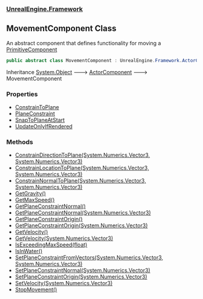 ### [UnrealEngine.Framework](./UnrealEngine-Framework.md 'UnrealEngine.Framework')
## MovementComponent Class
An abstract component that defines functionality for moving a [PrimitiveComponent](./PrimitiveComponent.md 'UnrealEngine.Framework.PrimitiveComponent')  
```csharp
public abstract class MovementComponent : UnrealEngine.Framework.ActorComponent
```
Inheritance [System.Object](https://docs.microsoft.com/en-us/dotnet/api/System.Object 'System.Object') &#129106; [ActorComponent](./ActorComponent.md 'UnrealEngine.Framework.ActorComponent') &#129106; MovementComponent  
### Properties
- [ConstrainToPlane](./MovementComponent-ConstrainToPlane.md 'UnrealEngine.Framework.MovementComponent.ConstrainToPlane')
- [PlaneConstraint](./MovementComponent-PlaneConstraint.md 'UnrealEngine.Framework.MovementComponent.PlaneConstraint')
- [SnapToPlaneAtStart](./MovementComponent-SnapToPlaneAtStart.md 'UnrealEngine.Framework.MovementComponent.SnapToPlaneAtStart')
- [UpdateOnlyIfRendered](./MovementComponent-UpdateOnlyIfRendered.md 'UnrealEngine.Framework.MovementComponent.UpdateOnlyIfRendered')
### Methods
- [ConstrainDirectionToPlane(System.Numerics.Vector3, System.Numerics.Vector3)](./MovementComponent-ConstrainDirectionToPlane(Vector3_Vector3).md 'UnrealEngine.Framework.MovementComponent.ConstrainDirectionToPlane(System.Numerics.Vector3, System.Numerics.Vector3)')
- [ConstrainLocationToPlane(System.Numerics.Vector3, System.Numerics.Vector3)](./MovementComponent-ConstrainLocationToPlane(Vector3_Vector3).md 'UnrealEngine.Framework.MovementComponent.ConstrainLocationToPlane(System.Numerics.Vector3, System.Numerics.Vector3)')
- [ConstrainNormalToPlane(System.Numerics.Vector3, System.Numerics.Vector3)](./MovementComponent-ConstrainNormalToPlane(Vector3_Vector3).md 'UnrealEngine.Framework.MovementComponent.ConstrainNormalToPlane(System.Numerics.Vector3, System.Numerics.Vector3)')
- [GetGravity()](./MovementComponent-GetGravity().md 'UnrealEngine.Framework.MovementComponent.GetGravity()')
- [GetMaxSpeed()](./MovementComponent-GetMaxSpeed().md 'UnrealEngine.Framework.MovementComponent.GetMaxSpeed()')
- [GetPlaneConstraintNormal()](./MovementComponent-GetPlaneConstraintNormal().md 'UnrealEngine.Framework.MovementComponent.GetPlaneConstraintNormal()')
- [GetPlaneConstraintNormal(System.Numerics.Vector3)](./MovementComponent-GetPlaneConstraintNormal(Vector3).md 'UnrealEngine.Framework.MovementComponent.GetPlaneConstraintNormal(System.Numerics.Vector3)')
- [GetPlaneConstraintOrigin()](./MovementComponent-GetPlaneConstraintOrigin().md 'UnrealEngine.Framework.MovementComponent.GetPlaneConstraintOrigin()')
- [GetPlaneConstraintOrigin(System.Numerics.Vector3)](./MovementComponent-GetPlaneConstraintOrigin(Vector3).md 'UnrealEngine.Framework.MovementComponent.GetPlaneConstraintOrigin(System.Numerics.Vector3)')
- [GetVelocity()](./MovementComponent-GetVelocity().md 'UnrealEngine.Framework.MovementComponent.GetVelocity()')
- [GetVelocity(System.Numerics.Vector3)](./MovementComponent-GetVelocity(Vector3).md 'UnrealEngine.Framework.MovementComponent.GetVelocity(System.Numerics.Vector3)')
- [IsExceedingMaxSpeed(float)](./MovementComponent-IsExceedingMaxSpeed(float).md 'UnrealEngine.Framework.MovementComponent.IsExceedingMaxSpeed(float)')
- [IsInWater()](./MovementComponent-IsInWater().md 'UnrealEngine.Framework.MovementComponent.IsInWater()')
- [SetPlaneConstraintFromVectors(System.Numerics.Vector3, System.Numerics.Vector3)](./MovementComponent-SetPlaneConstraintFromVectors(Vector3_Vector3).md 'UnrealEngine.Framework.MovementComponent.SetPlaneConstraintFromVectors(System.Numerics.Vector3, System.Numerics.Vector3)')
- [SetPlaneConstraintNormal(System.Numerics.Vector3)](./MovementComponent-SetPlaneConstraintNormal(Vector3).md 'UnrealEngine.Framework.MovementComponent.SetPlaneConstraintNormal(System.Numerics.Vector3)')
- [SetPlaneConstraintOrigin(System.Numerics.Vector3)](./MovementComponent-SetPlaneConstraintOrigin(Vector3).md 'UnrealEngine.Framework.MovementComponent.SetPlaneConstraintOrigin(System.Numerics.Vector3)')
- [SetVelocity(System.Numerics.Vector3)](./MovementComponent-SetVelocity(Vector3).md 'UnrealEngine.Framework.MovementComponent.SetVelocity(System.Numerics.Vector3)')
- [StopMovement()](./MovementComponent-StopMovement().md 'UnrealEngine.Framework.MovementComponent.StopMovement()')
